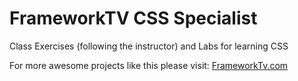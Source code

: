 <h1>FrameworkTV CSS Specialist</h1>

Class Exercises (following the instructor) and Labs for learning CSS

<p>For more awesome projects like this please visit: <a href="http://frameworktv.com" target="_blank">FrameworkTv.com</a></p>
